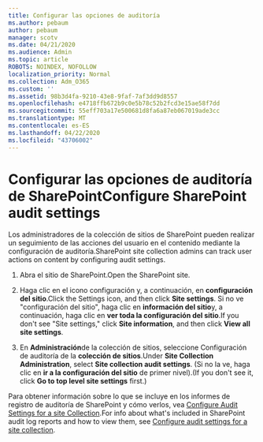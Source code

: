 ```yaml
---
title: Configurar las opciones de auditoría
ms.author: pebaum
author: pebaum
manager: scotv
ms.date: 04/21/2020
ms.audience: Admin
ms.topic: article
ROBOTS: NOINDEX, NOFOLLOW
localization_priority: Normal
ms.collection: Adm_O365
ms.custom: ''
ms.assetid: 98b3d4fa-9210-43e8-9faf-7af3dd9d8557
ms.openlocfilehash: e4718ffb672b9c0e5b78c52b2fcd3e15ae58f7dd
ms.sourcegitcommit: 55eff703a17e500681d8fa6a87eb067019ade3cc
ms.translationtype: MT
ms.contentlocale: es-ES
ms.lasthandoff: 04/22/2020
ms.locfileid: "43706002"
---
```

# <a name="configure-sharepoint-audit-settings"></a><span data-ttu-id="e352c-102">Configurar las opciones de auditoría de SharePoint</span><span class="sxs-lookup"><span data-stu-id="e352c-102">Configure SharePoint audit settings</span></span>

<span data-ttu-id="e352c-103">Los administradores de la colección de sitios de SharePoint pueden realizar un seguimiento de las acciones del usuario en el contenido mediante la configuración de auditoría.</span><span class="sxs-lookup"><span data-stu-id="e352c-103">SharePoint site collection admins can track user actions on content by configuring audit settings.</span></span>
  
1. <span data-ttu-id="e352c-104">Abra el sitio de SharePoint.</span><span class="sxs-lookup"><span data-stu-id="e352c-104">Open the SharePoint site.</span></span>
    
2. <span data-ttu-id="e352c-105">Haga clic en el icono configuración y, a continuación, en **configuración del sitio**.</span><span class="sxs-lookup"><span data-stu-id="e352c-105">Click the Settings icon, and then click **Site settings**.</span></span> <span data-ttu-id="e352c-106">Si no ve "configuración del sitio", haga clic en **información del sitio**y, a continuación, haga clic en **ver toda la configuración del sitio**.</span><span class="sxs-lookup"><span data-stu-id="e352c-106">If you don't see "Site settings," click **Site information**, and then click **View all site settings**.</span></span>
    
3. <span data-ttu-id="e352c-107">En **Administración**de la colección de sitios, seleccione Configuración de auditoría de la **colección de sitios**.</span><span class="sxs-lookup"><span data-stu-id="e352c-107">Under **Site Collection Administration**, select **Site collection audit settings**.</span></span> <span data-ttu-id="e352c-108">(Si no la ve, haga clic en **ir a la configuración del sitio** de primer nivel).</span><span class="sxs-lookup"><span data-stu-id="e352c-108">(If you don't see it, click **Go to top level site settings** first.)</span></span> 
    
<span data-ttu-id="e352c-109">Para obtener información sobre lo que se incluye en los informes de registro de auditoría de SharePoint y cómo verlos, vea [Configure Audit Settings for a site Collection](https://go.microsoft.com/fwlink/?linkid=404050).</span><span class="sxs-lookup"><span data-stu-id="e352c-109">For info about what's included in SharePoint audit log reports and how to view them, see [Configure audit settings for a site collection](https://go.microsoft.com/fwlink/?linkid=404050).</span></span>
  

